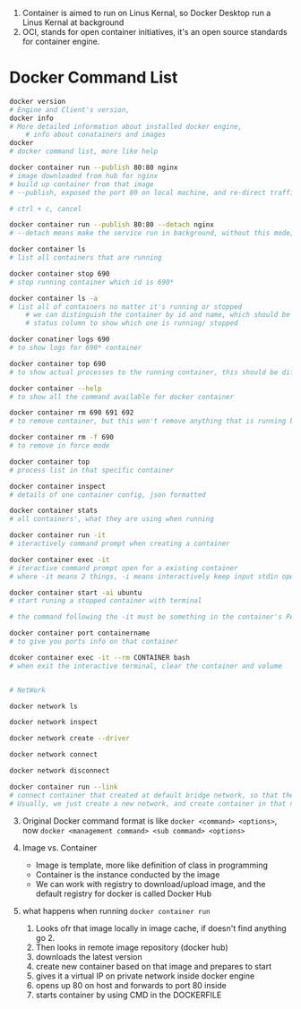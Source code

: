 1. Container is aimed to run on Linus Kernal, so Docker Desktop run a Linus Kernal at background
2. OCI, stands for open container initiatives, it's an open source standards for container engine.


# Docker Command List
```bash
docker version
# Engine and Client's version, 
docker info
# More detailed information about installed docker engine, 
    # info about conatainers and images
docker
# docker command list, more like help

docker container run --publish 80:80 nginx
# image downloaded from hub for nginx
# build up container from that image
# --publish, exposed the port 80 on local machine, and re-direct traffic from localhost:80 to port 80 in Docker Engine, any executable container listens port 80 within docker engine should receive the request.

# ctrl + c, cancel

docker container run --publish 80:80 --detach nginx
# --detach means make the service run in background, without this mode, the terminal will be ocupied by the running container of nginx

docker container ls
# list all containers that are running

docker container stop 690
# stop running container which id is 690*

docker container ls -a
# list all of containers no matter it's running or stopped
    # we can distinguish the container by id and name, which should be identical, and generated automatically
    # status column to show which one is running/ stopped

docker conatiner logs 690
# to show logs for 690* container

docker container top 690
# to show actual processes to the running container, this should be different count from the container, nginx should have 2 processes for one nginx running container, for example.

docker container --help
# to show all the command available for docker container

docker container rm 690 691 692
# to remove container, but this won't remove anything that is running by default, we need force mode

docker container rm -f 690
# to remove in force mode

docker container top
# process list in that specific container

docker container inspect 
# details of one container config, json formatted

docker container stats 
# all containers', what they are using when running

docker container run -it
# iteractively command prompt when creating a container

docker container exec -it
# iteractive command prompt open for a existing container
# where -it means 2 things, -i means interactively keep input stdin open, -t means a terminal

docker container start -ai ubuntu
# start runing a stopped container with terminal

# the command following the -it must be something in the container's PATH, for example, if that container does not provide bash, you can't do like docker container run -it mysql bash, because bash is not in that container, you have to hack in there with sh, maybe, to download package that support bash

docker container port containername
# to give you ports info on that container

dcoker container exec -it --rm CONTAINER bash
# when exit the interactive terminal, clear the container and volume


# NetWork

docker network ls

docker network inspect

docker network create --driver

docker network connect

docker network disconnect

docker container run --link
# connect container that created at default bridge network, so that the specified container can have DNS link with the created one.
# Usually, we just create a new network, and create container in that new network, so that by default, the containers in the same network will have DNS identified by container name.

```

3. Original Docker command format is like `docker <command> <options>`, now `docker <management command> <sub command> <options>`

4. Image vs. Container
    - Image is template, more like definition of class in programming
    - Container is the instance conducted by the image
    - We can work with registry to download/upload image, and the default registry for docker is called Docker Hub


5. what happens when running `docker container run`
    1. Looks ofr that image locally in image cache, if doesn't find anything go 2.
    2. Then looks in remote image repository (docker hub)
    3. downloads the latest version 
    4. create new container based on that image and prepares to start
    5. gives it a virtual IP on private network inside docker engine
    6. opens up 80 on host and forwards to port 80 inside
    7. starts container by using CMD in the DOCKERFILE